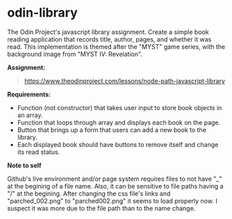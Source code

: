 # odin-library
The Odin Project's javascript library assignment. Create a simple book reading application that records title, author, pages, and whether it was read.
This implementation is themed after the "MYST" game series, with the background image from "MYST IV: Revelation".

**Assignment:**
> https://www.theodinproject.com/lessons/node-path-javascript-library

**Requirements:**

- Function (not constructor) that takes user input to store book objects in an array.
- Function that loops through array and displays each book on the page.
- Button that brings up a form that users can add a new book to the library.
- Each displayed book should have buttons to remove itself and change its read status.

**Note to self**

Github's live environment and/or page system requires files to not have "_" at the begining of a file name. Also, it can be sensitive to file paths having a "/" at the begining. After changing the css file's links and "parched_002.png" to "parched002.png" it seems to load properly now. I suspect it was more due to the file path than to the name change.
